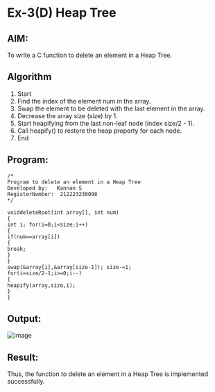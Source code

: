 # Ex-3(D) Heap Tree
## AIM:
To write a C function to delete an element in a Heap Tree.

## Algorithm
1. Start 
2. Find the index of the element num in the array. 
3. Swap the element to be deleted with the last element in the array. 
4. Decrease the array size (size) by 1. 
5. Start heapifying from the last non-leaf node (index size/2 - 1). 
6. Call heapify() to restore the heap property for each node. 
7. End 

## Program:
```
/*
Program to delete an element in a Heap Tree
Developed by:   Kannan S
RegisterNumber:  212223230098
*/

voiddeleteRoot(int array[], int num)
{
int i; for(i=0;i<size;i++)
{
if(num==array[i])
{
break;
}
}
swap(&array[i],&array[size-1]); size-=1;
for(i=size/2-1;i>=0;i--)
{
heapify(array,size,i);
}
}

```

## Output:

![image](https://github.com/user-attachments/assets/c012f1d6-59bd-48a2-b037-46a69ac26280)


## Result:
Thus, the function to delete an element in a Heap Tree is implemented successfully.

